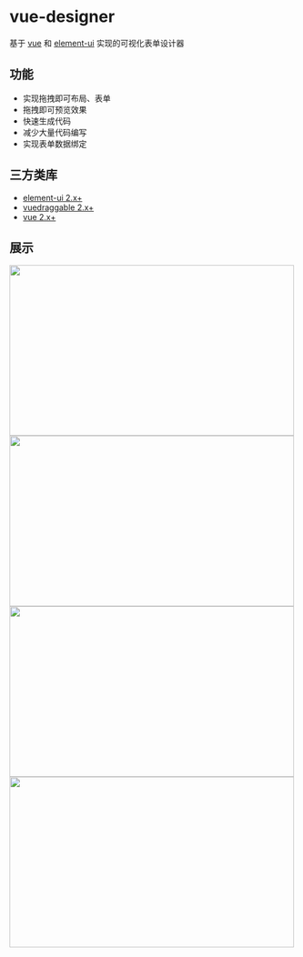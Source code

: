 # vue-designer


基于 [vue](https://github.com/vuejs/vue) 和 [element-ui](https://github.com/ElemeFE/element) 实现的可视化表单设计器

## 功能
* 实现拖拽即可布局、表单
* 拖拽即可预览效果
* 快速生成代码
* 减少大量代码编写
* 实现表单数据绑定

## 三方类库
* [element-ui 2.x+](https://github.com/ElemeFE/element)
* [vuedraggable 2.x+](https://github.com/SortableJS/Vue.Draggable)
* [vue 2.x+](https://github.com/vuejs/vue)

## 展示
<img src="https://raw.githubusercontent.com/bingco-zhan/vue-form-dragger/main/images/1602158048.jpg" width="500px" height="300px" />
<img src="https://raw.githubusercontent.com/bingco-zhan/vue-form-dragger/main/images/1602158085.jpg" width="500px" height="300px" />
<img src="https://raw.githubusercontent.com/bingco-zhan/vue-form-dragger/main/images/1602158121.jpg" width="500px" height="300px" />
<img src="https://raw.githubusercontent.com/bingco-zhan/vue-form-dragger/main/images/1602158169.jpg" width="500px" height="300px" />
